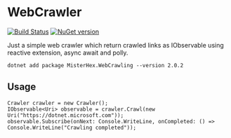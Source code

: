 WebCrawler
=====================
[![Build Status](https://misterhex.visualstudio.com/WebCrawler/_apis/build/status/Misterhex.WebCrawler?branchName=master)](https://misterhex.visualstudio.com/WebCrawler/_build/latest?definitionId=6&branchName=master)
[![NuGet version](https://badge.fury.io/nu/Misterhex.WebCrawling.svg)](https://badge.fury.io/nu/Misterhex.WebCrawling)

Just a simple web crawler which return crawled links as IObservable<Uri> using reactive extension, async await and polly.

```
dotnet add package MisterHex.WebCrawling --version 2.0.2
```

## Usage

```
Crawler crawler = new Crawler();
IObservable<Uri> observable = crawler.Crawl(new Uri("https://dotnet.microsoft.com"));
observable.Subscribe(onNext: Console.WriteLine, onCompleted: () => Console.WriteLine("Crawling completed"));
```
